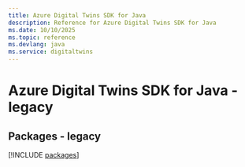 ```yaml
---
title: Azure Digital Twins SDK for Java
description: Reference for Azure Digital Twins SDK for Java
ms.date: 10/10/2025
ms.topic: reference
ms.devlang: java
ms.service: digitaltwins
---
```

# Azure Digital Twins SDK for Java - legacy
## Packages - legacy
[!INCLUDE [packages](digital-twins-index.md)]